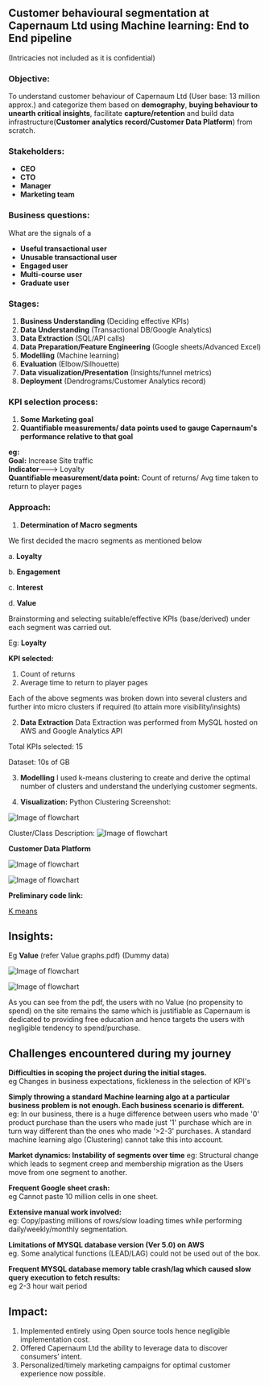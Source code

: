## Customer behavioural segmentation at Capernaum Ltd using Machine learning: End to End pipeline
(Intricacies not included as it is confidential)


### Objective:
 To understand customer behaviour of Capernaum Ltd (User base: 13 million approx.) and categorize them based on **demography**, **buying behaviour to unearth critical insights**, facilitate **capture/retention** and build data infrastructure(**Customer analytics record/Customer Data Platform**) from scratch.



### Stakeholders:

-  **CEO**
-  **CTO**
-  **Manager**
-  **Marketing team**



### Business questions: 

What are the signals of a 
-  **Useful transactional user**
-  **Unusable transactional user**
-  **Engaged user**
-  **Multi-course user**
-  **Graduate user**


### Stages:

1. **Business Understanding** (Deciding effective KPIs)
2. **Data Understanding** (Transactional DB/Google Analytics)
3. **Data Extraction** (SQL/API calls)
4. **Data Preparation/Feature Engineering** (Google sheets/Advanced Excel)
5. **Modelling** (Machine learning)
6. **Evaluation** (Elbow/Silhouette)
7. **Data visualization/Presentation** (Insights/funnel metrics)
8. **Deployment** (Dendrograms/Customer Analytics record)


### KPI selection process:
1. **Some Marketing goal** 
2. **Quantifiable measurements/ data points used to gauge Capernaum's performance relative to that goal**


**eg:**  
**Goal:** Increase Site traffic  
**Indicator**---> Loyalty  
**Quantifiable measurement/data point:** Count of returns/ Avg time taken to return to player pages



### Approach:



1. **Determination of Macro segments** 

We first decided the macro segments as mentioned below

a. **Loyalty**

b. **Engagement**

c. **Interest**

d. **Value**


Brainstorming and selecting suitable/effective KPIs (base/derived) under each segment was carried out.

Eg: **Loyalty**

**KPI selected:** 
1. Count of returns
2. Average time to return to player pages
 
Each of the above segments was broken down into several clusters and further into micro clusters if required (to attain more visibility/insights)





2. **Data Extraction**
Data Extraction was performed from MySQL hosted on AWS and Google Analytics API

Total KPIs selected: 15

Dataset: 10s of GB


3. **Modelling**
I used k-means clustering to create and derive the optimal number of clusters and understand the underlying customer segments.  
	
<!-- 	
**Algorithm Overview**
![Image of flowchart](https://github.com/Tanay7/Machine-Learning/blob/master/Customer_segmentation/Images/ggg.png)
 --> 


4. **Visualization:**
Python Clustering Screenshot:

![Image of flowchart](https://github.com/Tanay7/Machine-Learning/blob/master/Customer_segmentation/Images/5a.PNG)

Cluster/Class Description:
![Image of flowchart](https://github.com/Tanay7/Machine-Learning/blob/master/Customer_segmentation/Images/7a.PNG)
<!-- 
![Image of flowchart](https://github.com/Tanay7/Machine-Learning/blob/master/Customer_segmentation/Images/8a.PNG)
 --> 

**Customer Data Platform**  

![Image of flowchart](https://github.com/Tanay7/Machine-Learning/blob/master/Customer_segmentation/Images/13a.PNG)

 
![Image of flowchart](https://github.com/Tanay7/Machine-Learning/blob/master/Customer_segmentation/Images/9a.PNG)


<!-- 
**Clustered User Ids:**

![Image of flowchart](https://github.com/Tanay7/Machine-Learning/blob/master/Customer_segmentation/Images/2a.png)

**Dendrogram sample:**
![Image of flowchart](https://github.com/Tanay7/Machine-Learning/blob/master/Customer_segmentation/Images/6a.jpg)
 --> 
 
 	
**Preliminary code link:**

[K means](https://github.com/Tanay7/Machine-Learning/blob/master/Customer_segmentation/K%20Means%20code.ipynb)


 
 
## Insights: 


Eg **Value** (refer Value graphs.pdf) (Dummy data)

![Image of flowchart](https://github.com/Tanay7/Machine-Learning/blob/master/Customer_segmentation/Images/11a.PNG)

![Image of flowchart](https://github.com/Tanay7/Machine-Learning/blob/master/Customer_segmentation/Images/12a.PNG)

As you can see from the pdf, the users with no Value (no propensity to spend) on the site remains the same which is justifiable as Capernaum is dedicated to providing free education and hence targets the users with negligible tendency to spend/purchase.  




## Challenges encountered during my journey
	
**Difficulties in scoping the project during the initial stages.**\
eg Changes in business expectations, fickleness in the selection of KPI's 
 

**Simply throwing a standard Machine learning algo at a particular business problem is not enough.  Each business scenario is different.**\
eg: In our business, there is a huge difference between users who made '0' product purchase than the users who made just '1' purchase which are in turn way different than the ones who made '>2-3' purchases. A standard machine learning algo (Clustering) cannot take this into account.

**Market dynamics: Instability of segments over time**
eg: Structural change which leads to segment creep and membership migration as the Users move from one segment to another.


**Frequent Google sheet crash:**\
eg Cannot paste 10 million cells in one sheet.

         
**Extensive manual work involved:**\
eg: Copy/pasting millions of rows/slow loading times while performing daily/weekly/monthly segmentation.


**Limitations of MYSQL database version (Ver 5.0) on AWS**\
eg. Some analytical functions (LEAD/LAG) could not be used out of the box.


**Frequent MYSQL database memory table crash/lag which caused slow query execution to fetch results:**\
eg 2-3 hour wait period 



## Impact:  

1. Implemented entirely using Open source tools hence negligible implementation cost.  
2. Offered Capernaum Ltd the ability to leverage data to discover consumers’ intent.  
3. Personalized/timely marketing campaigns for optimal customer experience now possible.     





